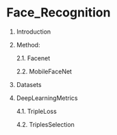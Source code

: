# Face_Recognition


1. Introduction
2. Method:
   
   2.1. Facenet
   
   2.2. MobileFaceNet
   
3. Datasets

4. DeepLearningMetrics
  
   4.1. TripleLoss
  
   4.2. TriplesSelection
